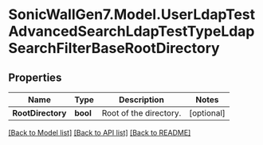 # SonicWallGen7.Model.UserLdapTestAdvancedSearchLdapTestTypeLdapSearchFilterBaseRootDirectory

## Properties

Name | Type | Description | Notes
------------ | ------------- | ------------- | -------------
**RootDirectory** | **bool** | Root of the directory. | [optional] 

[[Back to Model list]](../README.md#documentation-for-models) [[Back to API list]](../README.md#documentation-for-api-endpoints) [[Back to README]](../README.md)

